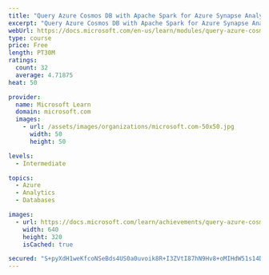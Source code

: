 ```yaml
---
title: "Query Azure Cosmos DB with Apache Spark for Azure Synapse Analytics"
excerpt: "Query Azure Cosmos DB with Apache Spark for Azure Synapse Analytics"
webUrl: https://docs.microsoft.com/en-us/learn/modules/query-azure-cosmos-db-with-apache-spark-for-azure-synapse-analytics/
type: course
price: Free
length: PT30M
ratings:
  count: 32
  average: 4.71875
heat: 50

provider:
  name: Microsoft Learn
  domain: microsoft.com
  images:
    - url: /assets/images/organizations/microsoft.com-50x50.jpg
      width: 50
      height: 50

levels:
  - Intermediate

topics:
  - Azure
  - Analytics
  - Databases

images:
  - url: https://docs.microsoft.com/learn/achievements/query-azure-cosmos-db-with-apache-spark-for-azure-synapse-analytics-social.png
    width: 640
    height: 320
    isCached: true

secured: "S+pyXdH1weKfcoNSeBds4US0a0uvoik8R+I3ZVtI87hN9Hv8+oMIHdW51s14Dq/NmMeYDYq2TfOUZKnkGdmXueQ0xWDHv39KpffBvaHlA1Z6IpZcoeROLO9IOkSIAdpsqWXbwzh2MJwkgikCUNFbDry7PRuK8JH+3tgD98jI6N6R8bbnJN+5/AH0Fx8PTPRV/tIEihg+iXSLzMU9PsPbxbXA5Oiv96T83y17VcaYmTOOCAW91JTCY/9DHmABnIfFFpeUxcc2nrUyiQQdw0tV670/pe7pDPox/wIi9rbY6kHSsXrSLIVrrPE9DZrw//+AARvQplA4sjY370BKHgnlXR4kTglvdmOyyv/evYqk1pV6xFrbE789dKiCIN3Thispxuzn7ZGuPVHZW2yO1ZFn8gJQzXWNaQUB3Qyn/OLnuAc=;cykARF4cVza3Ozwc9WtR6A=="
---
```


